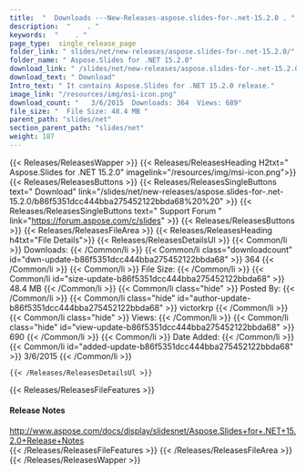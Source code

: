 ```yaml
---
title:  "  Downloads ---New-Releases-aspose.slides-for-.net-15.2.0 . " 
description:  "    . " 
keywords:  "    . " 
page_type:  single_release_page
folder_link: " slides/net/new-releases/aspose.slides-for-.net-15.2.0/"
folder_name: " Aspose.Slides for .NET 15.2.0"
download_link: " /slides/net/new-releases/aspose.slides-for-.net-15.2.0/b86f5351dcc444bba275452122bbda68"
download_text: " Download"
Intro_text: " It contains Aspose.Slides for .NET 15.2.0 release."
image_link: "/resources/img/msi-icon.png"
download_count: "   3/6/2015  Downloads: 364  Views: 689"
file_size: "  File Size: 48.4 MB "
parent_path: "slides/net"
section_parent_path: "slides/net"
weight: 187 
---
```


{{< Releases/ReleasesWapper >}}
  {{< Releases/ReleasesHeading H2txt=" Aspose.Slides for .NET 15.2.0" imagelink="/resources/img/msi-icon.png">}}
  {{< Releases/ReleasesButtons >}}
    {{< Releases/ReleasesSingleButtons text=" Download" link="/slides/net/new-releases/aspose.slides-for-.net-15.2.0/b86f5351dcc444bba275452122bbda68%20%20" >}}
    {{< Releases/ReleasesSingleButtons text=" Support Forum " link="https://forum.aspose.com/c/slides" >}}
  {{< Releases/ReleasesButtons >}}
  {{< Releases/ReleasesFileArea >}}
    {{< Releases/ReleasesHeading h4txt="File Details">}}
    {{< Releases/ReleasesDetailsUl >}}
            {{< Common/li  >}} Downloads: {{< /Common/li >}} 
      {{< Common/li class="downloadcount" id="dwn-update-b86f5351dcc444bba275452122bbda68" >}} 364 {{< /Common/li >}} 
      {{< Common/li  >}} File Size: {{< /Common/li >}} 
      {{< Common/li id="size-update-b86f5351dcc444bba275452122bbda68" >}} 48.4 MB {{< /Common/li >}} 
      {{< Common/li  class="hide" >}} Posted By: {{< /Common/li >}} 
      {{< Common/li class="hide" id="author-update-b86f5351dcc444bba275452122bbda68" >}} victorkrp {{< /Common/li >}} 
      {{< Common/li class="hide"  >}} Views: {{< /Common/li >}} 
      {{< Common/li class="hide" id="view-update-b86f5351dcc444bba275452122bbda68" >}} 690 {{< /Common/li >}} 
      {{< Common/li  >}} Date Added: {{< /Common/li >}} 
      {{< Common/li id="added-update-b86f5351dcc444bba275452122bbda68" >}} 3/6/2015 {{< /Common/li >}} 

    {{< /Releases/ReleasesDetailsUl >}}

  {{< Releases/ReleasesFileFeatures >}}
      <h4>Release Notes</h4><div><a href="http://www.aspose.com/docs/display/slidesnet/Aspose.Slides+for+.NET+15.2.0+Release+Notes">http://www.aspose.com/docs/display/slidesnet/Aspose.Slides+for+.NET+15.2.0+Release+Notes</a></div>
  {{< /Releases/ReleasesFileFeatures >}}
 {{< /Releases/ReleasesFileArea >}}
{{< /Releases/ReleasesWapper >}}


